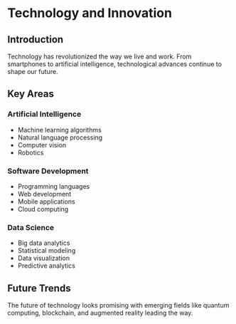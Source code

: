 # Technology and Innovation

## Introduction
Technology has revolutionized the way we live and work. From smartphones to artificial intelligence, technological advances continue to shape our future.

## Key Areas

### Artificial Intelligence
- Machine learning algorithms
- Natural language processing
- Computer vision
- Robotics

### Software Development
- Programming languages
- Web development
- Mobile applications
- Cloud computing

### Data Science
- Big data analytics
- Statistical modeling
- Data visualization
- Predictive analytics

## Future Trends
The future of technology looks promising with emerging fields like quantum computing, blockchain, and augmented reality leading the way.